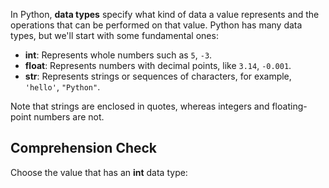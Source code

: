 In Python, **data types** specify what kind of data a value  represents and the operations that can be performed on that value.
Python has many data types, but we'll start with some fundamental ones:

- **int**: Represents whole numbers such as `5`, `-3`.
- **float**: Represents numbers with decimal points, like `3.14`, `-0.001`.
- **str**: Represents strings or sequences of characters, for example, `'hello'`, `"Python"`.

Note that strings are enclosed in quotes, whereas integers and floating-point numbers are not.

## Comprehension Check

Choose the value that has an **int** data type: